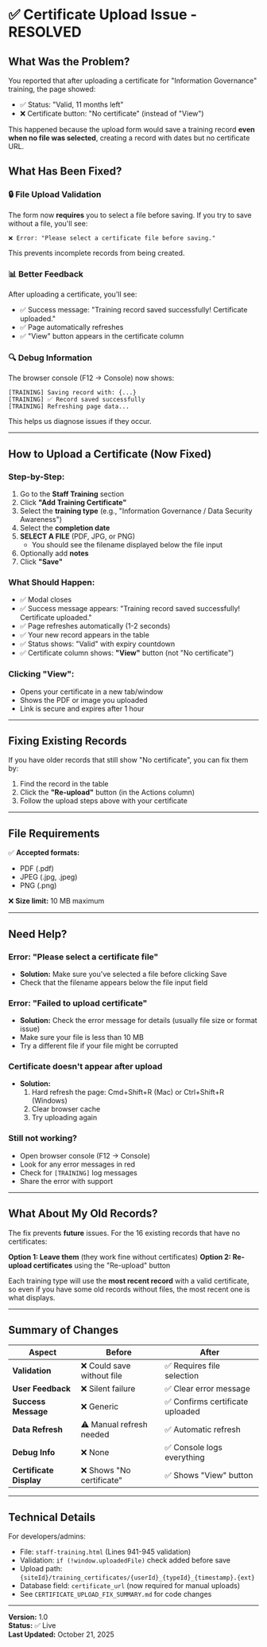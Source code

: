 # ✅ Certificate Upload Issue - RESOLVED

## What Was the Problem?

You reported that after uploading a certificate for "Information Governance" training, the page showed:
- ✅ Status: "Valid, 11 months left" 
- ❌ Certificate button: "No certificate" (instead of "View")

This happened because the upload form would save a training record **even when no file was selected**, creating a record with dates but no certificate URL.

## What Has Been Fixed?

### 🔒 File Upload Validation
The form now **requires** you to select a file before saving. If you try to save without a file, you'll see:

```
❌ Error: "Please select a certificate file before saving."
```

This prevents incomplete records from being created.

### 📊 Better Feedback
After uploading a certificate, you'll see:
- ✅ Success message: "Training record saved successfully! Certificate uploaded."
- ✅ Page automatically refreshes
- ✅ "View" button appears in the certificate column

### 🔍 Debug Information
The browser console (F12 → Console) now shows:
```
[TRAINING] Saving record with: {...}
[TRAINING] ✅ Record saved successfully
[TRAINING] Refreshing page data...
```

This helps us diagnose issues if they occur.

---

## How to Upload a Certificate (Now Fixed)

### Step-by-Step:
1. Go to the **Staff Training** section
2. Click **"Add Training Certificate"**
3. Select the **training type** (e.g., "Information Governance / Data Security Awareness")
4. Select the **completion date**
5. **SELECT A FILE** (PDF, JPG, or PNG)
   - You should see the filename displayed below the file input
6. Optionally add **notes**
7. Click **"Save"**

### What Should Happen:
- ✅ Modal closes
- ✅ Success message appears: "Training record saved successfully! Certificate uploaded."
- ✅ Page refreshes automatically (1-2 seconds)
- ✅ Your new record appears in the table
- ✅ Status shows: "Valid" with expiry countdown
- ✅ Certificate column shows: **"View"** button (not "No certificate")

### Clicking "View":
- Opens your certificate in a new tab/window
- Shows the PDF or image you uploaded
- Link is secure and expires after 1 hour

---

## Fixing Existing Records

If you have older records that still show "No certificate", you can fix them by:

1. Find the record in the table
2. Click the **"Re-upload"** button (in the Actions column)
3. Follow the upload steps above with your certificate

---

## File Requirements

✅ **Accepted formats:**
- PDF (.pdf)
- JPEG (.jpg, .jpeg)
- PNG (.png)

❌ **Size limit:** 10 MB maximum

---

## Need Help?

### Error: "Please select a certificate file"
- **Solution:** Make sure you've selected a file before clicking Save
- Check that the filename appears below the file input field

### Error: "Failed to upload certificate"
- **Solution:** Check the error message for details (usually file size or format issue)
- Make sure your file is less than 10 MB
- Try a different file if your file might be corrupted

### Certificate doesn't appear after upload
- **Solution:** 
  1. Hard refresh the page: Cmd+Shift+R (Mac) or Ctrl+Shift+R (Windows)
  2. Clear browser cache
  3. Try uploading again

### Still not working?
- Open browser console (F12 → Console)
- Look for any error messages in red
- Check for `[TRAINING]` log messages
- Share the error with support

---

## What About My Old Records?

The fix prevents **future** issues. For the 16 existing records that have no certificates:

**Option 1: Leave them** (they work fine without certificates)
**Option 2: Re-upload certificates** using the "Re-upload" button

Each training type will use the **most recent record** with a valid certificate, so even if you have some old records without files, the most recent one is what displays.

---

## Summary of Changes

| Aspect | Before | After |
|--------|--------|-------|
| **Validation** | ❌ Could save without file | ✅ Requires file selection |
| **User Feedback** | ❌ Silent failure | ✅ Clear error message |
| **Success Message** | ❌ Generic | ✅ Confirms certificate uploaded |
| **Data Refresh** | ⚠️ Manual refresh needed | ✅ Automatic refresh |
| **Debug Info** | ❌ None | ✅ Console logs everything |
| **Certificate Display** | ❌ Shows "No certificate" | ✅ Shows "View" button |

---

## Technical Details

For developers/admins:
- File: `staff-training.html` (Lines 941-945 validation)
- Validation: `if (!window.uploadedFile)` check added before save
- Upload path: `{siteId}/training_certificates/{userId}_{typeId}_{timestamp}.{ext}`
- Database field: `certificate_url` (now required for manual uploads)
- See `CERTIFICATE_UPLOAD_FIX_SUMMARY.md` for code changes

---

**Version:** 1.0  
**Status:** ✅ Live  
**Last Updated:** October 21, 2025
